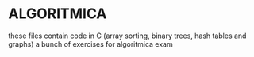# ALGORITMICA
these files contain code in C (array sorting, binary trees, hash tables and graphs)
a bunch of exercises for algoritmica exam
